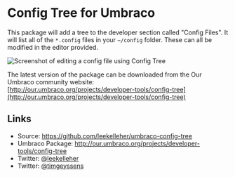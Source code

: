 # Config Tree for Umbraco

This package will add a tree to the developer section called "Config Files". It will list all of the `*.config` files in your `~/config` folder.  These can all be modified in the editor provided.

![Screenshot of editing a config file using Config Tree](docs/screenshot.png)

The latest version of the package can be downloaded from the Our Umbraco community website:<br/>
[http://our.umbraco.org/projects/developer-tools/config-tree](http://our.umbraco.org/projects/developer-tools/config-tree)

## Links

* Source: https://github.com/leekelleher/umbraco-config-tree
* Umbraco Package: http://our.umbraco.org/projects/developer-tools/config-tree
* Twitter: [@leekelleher](http://twitter.com/leekelleher)
* Twitter: [@timgeyssens](http://twitter.com/timgeyssens)
